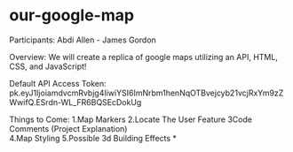 # our-google-map

Participants: Abdi Allen - James Gordon

Overview: We will create a replica of google maps utilizing an API, HTML, CSS, and JavaScript!
 

Default API Access Token: pk.eyJ1IjoiamdvcmRvbjg4IiwiYSI6ImNrbm1henNqOTBvejcyb21vcjRxYm9zZWwifQ.ESrdn-WL_FR6BQSEcDokUg


Things to Come:
1.Map Markers 
2.Locate The User Feature
3Code Comments (Project Explanation)  
4.Map Styling 
5.Possible 3d Building Effects *
